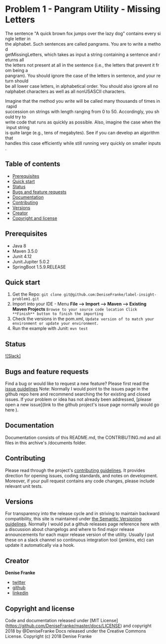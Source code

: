 # Problem 1 - Pangram Utility - Missing Letters
The sentence "A quick brown fox jumps over the lazy dog" contains every single letter in
the alphabet. Such sentences are called pangrams. You are to write a method
getMissingLetters, which takes as input a string containing a sentence and returns all
the letters not present at all in the sentence (i.e., the letters that prevent it from being a
pangram). You should ignore the case of the letters in sentence, and your return should
be all lower case letters, in alphabetical order. You should also ignore all non­alphabet
characters as well as all non­US­ASCII characters.

Imagine that the method you write will be called many thousands of times in rapid
succession on strings with length ranging from 0 to 50. Accordingly, you should try to
write code that runs as quickly as possible. Also, imagine the case when the input string
is quite large (e.g., tens of megabytes). See if you can develop an algorithm that
handles this case efficiently while still running very quickly on smaller inputs.
    
## Table of contents
- [Prerequisites](#prerequisites)
- [Quick start](#quick-start)
- [Status](#status)
- [Bugs and feature requests](#bugs-and-feature-requests)
- [Documentation](#documentation)
- [Contributing](#contributing)
- [Versions](#versions)
- [Creator](#creator)
- [Copyright and license](#copyright-and-license)

## Prerequisites
- Java 8
- Maven 3.5.0
- Junit 4.12
- Junit.Jupiter 5.0.2
- SpringBoot 1.5.9.RELEASE

## Quick start
 1. Get the Repo: 
		```git clone git@github.com:DeniseFranke/label-insight-problem1.git```
 2. Import into your IDE - Menu **File –> Import –> Maven –> Existing Maven Projects**
        ```Browse to your source code location
        Click **Finish** button to finish the importing```
 3. Check the versions in the pom.xml, 
		```Update version of to match your environment or update your environment.```
 4. Run the example with Junit: 
        ```mvn test```
   
## Status
[![Slack]](https://denisefranke/slack.com/#status)

## Bugs and feature requests
Find a bug or would like to request a new feature? 
Please first read the [issue guidelines](CONTRIBUTING.md#using-the-issue-tracker) 
Note:  Normally I would point to the issues page in the github repo here and recommend searching the for existing and closed issues.  If your problem or idea has not already been addressed, 
[please open a new issue](link to the github project's issue page normally would go here ).

## Documentation
Documentation consists of this README.md, the CONTRIBUTING.md and all files in this archive's /documents folder.

## Contributing
Please read through the project's [contributing guidelines](https://github.com/DeniseFranke/simulator/CONTRIBUTING.md). 
It provides direction for opening issues, coding standards, and notes on development.
Moreover, if your pull request contains any code changes, please include relevant unit tests.

## Versions
For transparency into the release cycle and in striving to maintain backward compatibility, 
this site is maintained under [the Semantic Versioning guidelines](http://semver.org/).
Normally I would put a github releases page reference here with a discussion about changelogs and where to find major release announcements for each major release version of the utility.   Usually I put these on a slack channel so continuous integration tool (jenkins, etc) can update it automatically via a hook. 

## Creator
**Denise Franke**
- [twitter](https://twitter.com/charmedlife000)
- [github](https://github.com/DeniseFranke)
- [linkedin](https://www.linkedin.com/in/denisefranke)

## Copyright and license
Code and documentation released under [MIT License] (https://github.com/DeniseFranke/master/docs/LICENSE) and copyright 2018 by @DeniseFranke
Docs released under the Creative Commons License.
Copyright (c) 2018 Denise Franke 
